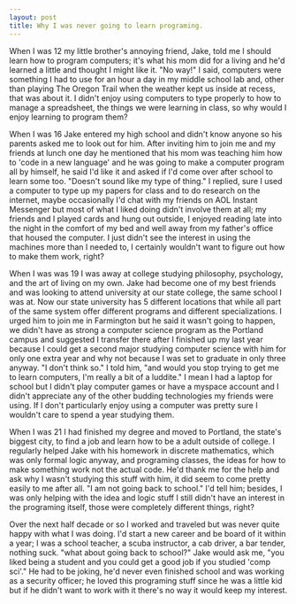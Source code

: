 ```yaml
---
layout: post
title: Why I was never going to learn programing.
---
```


When I was 12 my little brother's annoying friend, Jake, told me I should learn how to program computers; it's what his mom did for a living and he'd learned a little and thought I might like it.  "No way!" I said, computers were something I had to use for an hour a day in my middle school lab and, other than playing The Oregon Trail when the weather kept us inside at recess, that was about it. I didn't enjoy using computers to type properly to how to manage a spreadsheet, the things we were learning in class, so why would I enjoy learning to program them?

When I was 16 Jake entered my high school and didn't know anyone so his parents asked me to look out for him.  After inviting him to join me and my friends at lunch one day he mentioned that his mom was teaching him how to 'code in a new language' and he was going to make a computer program all by himself, he said I'd like it and asked if I'd come over after school to learn some too.  "Doesn't sound like my type of thing." I replied, sure I used a computer to type up my papers for class and to do research on the internet, maybe occasionally I'd chat with my friends on AOL Instant Messenger but most of what I liked doing didn't involve them at all; my friends and I played cards and hung out outside, I enjoyed reading late into the night in the comfort of my bed and well away from my father's office that housed the computer.  I just didn't see the interest in using the machines more than I needed to, I certainly wouldn't want to figure out how to make them work, right?

When I was was 19 I was away at college studying philosophy, psychology, and the art of living on my own. Jake had become one of my best friends and was looking to attend university at our state college, the same school I was at.  Now our state university has 5 different locations that while all part of the same system offer different programs and different specializations.  I urged him to join me in Farmington but he said it wasn't going to happen, we didn't have as strong a computer science program as the Portland campus and suggested I transfer there after I finished up my last year because I could get  a second major studying computer science with him for only one extra year and why not because I was set to graduate in only three anyway.  "I don't think so." I told him, "and would you stop trying to get me to learn computers, I'm really a bit of a luddite."  I mean I had a laptop for school but I didn't play computer games or have a myspace account and I didn't appreciate any of the other budding technologies my friends were using. If I don't particularly enjoy using a computer was pretty sure I wouldn't care to spend a year studying them.

When I was 21 I had finished my degree and moved to Portland, the state's biggest city, to find a job and learn how to be a adult outside of college.  I regularly helped Jake with his homework in discrete mathematics, which was only formal logic anyway, and programing classes, the ideas for how to make something work not the actual code. He'd thank me for the help and ask why I wasn't studying this stuff with him, it did seem to come pretty easily to me after all. "I am not going back to school." I'd tell him; besides, I was only helping with the idea and logic stuff I still didn't have an interest in the programing itself, those were completely different things, right?

Over the next half decade or so I worked and traveled but was never quite happy with what I was doing. I'd start a new career and be board of it within a year; I was a school teacher, a scuba instructor, a cab driver, a bar tender, nothing suck.  "what about going back to school?" Jake would ask me, "you liked being a student and you could get a good job if you studied 'comp sci'."  He had to be joking, he'd never even finished school and was working as a security officer; he loved this programing stuff since he was a little kid but if he didn't want to work with it there's no way it would keep my interest.

